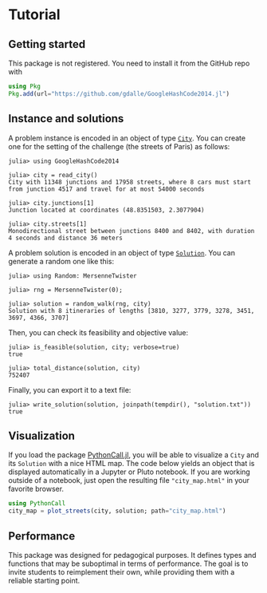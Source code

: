 # Tutorial

## Getting started

This package is not registered.
You need to install it from the GitHub repo with

```julia
using Pkg
Pkg.add(url="https://github.com/gdalle/GoogleHashCode2014.jl")
```

## Instance and solutions

A problem instance is encoded in an object of type [`City`](@ref).
You can create one for the setting of the challenge (the streets of Paris) as follows:

```jldoctest tuto
julia> using GoogleHashCode2014

julia> city = read_city()
City with 11348 junctions and 17958 streets, where 8 cars must start from junction 4517 and travel for at most 54000 seconds

julia> city.junctions[1]
Junction located at coordinates (48.8351503, 2.3077904)

julia> city.streets[1]
Monodirectional street between junctions 8400 and 8402, with duration 4 seconds and distance 36 meters
```

A problem solution is encoded in an object of type [`Solution`](@ref).
You can generate a random one like this:

```jldoctest tuto
julia> using Random: MersenneTwister

julia> rng = MersenneTwister(0);

julia> solution = random_walk(rng, city)
Solution with 8 itineraries of lengths [3810, 3277, 3779, 3278, 3451, 3697, 4366, 3707]
```

Then, you can check its feasibility and objective value:

```jldoctest tuto
julia> is_feasible(solution, city; verbose=true)
true

julia> total_distance(solution, city)
752407
```

Finally, you can export it to a text file:

```jldoctest tuto
julia> write_solution(solution, joinpath(tempdir(), "solution.txt"))
true
```

## Visualization

If you load the package [PythonCall.jl](https://github.com/JuliaPy/PythonCall.jl), you will be able to visualize a `City` and its `Solution` with a nice HTML map.
The code below yields an object that is displayed automatically in a Jupyter or Pluto notebook.
If you are working outside of a notebook, just open the resulting file `"city_map.html"` in your favorite browser.

```julia
using PythonCall
city_map = plot_streets(city, solution; path="city_map.html")
```

## Performance

This package was designed for pedagogical purposes.
It defines types and functions that may be suboptimal in terms of performance.
The goal is to invite students to reimplement their own, while providing them with a reliable starting point.
